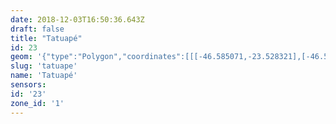 ```yaml
---
date: 2018-12-03T16:50:36.643Z
draft: false
title: "Tatuapé"
id: 23
geom: '{"type":"Polygon","coordinates":[[[-46.585071,-23.528321],[-46.584791,-23.528926],[-46.584841,-23.529078],[-46.58465,-23.529685],[-46.584549,-23.52972],[-46.584149,-23.530653],[-46.584215,-23.530718],[-46.584055,-23.531028],[-46.583625,-23.53265],[-46.583704,-23.532823],[-46.583166,-23.534968],[-46.583101,-23.535219],[-46.582947,-23.535375],[-46.582265,-23.538056],[-46.58212,-23.538369],[-46.581495,-23.539273],[-46.581252,-23.53986],[-46.579793,-23.54613],[-46.579895,-23.546069],[-46.579979,-23.546155],[-46.579181,-23.549417],[-46.578581,-23.549214],[-46.57829,-23.549888],[-46.577527,-23.551272],[-46.577111,-23.551829],[-46.576576,-23.552178],[-46.574724,-23.552584],[-46.573001,-23.552486],[-46.571177,-23.552126],[-46.571057,-23.552502],[-46.570958,-23.552607],[-46.569769,-23.55279],[-46.569544,-23.55298],[-46.569417,-23.553303],[-46.568969,-23.553569],[-46.567036,-23.552835],[-46.561893,-23.553328],[-46.560203,-23.554449],[-46.559093,-23.554982],[-46.555869,-23.555844],[-46.554149,-23.556146],[-46.55407,-23.556018],[-46.553805,-23.552863],[-46.553837,-23.552698],[-46.555964,-23.544643],[-46.556732,-23.542694],[-46.557203,-23.540568],[-46.558121,-23.537106],[-46.558067,-23.537049],[-46.556482,-23.536748],[-46.55635,-23.536772],[-46.548264,-23.535049],[-46.548478,-23.534351],[-46.548688,-23.533929],[-46.548971,-23.533563],[-46.549352,-23.533233],[-46.549962,-23.532911],[-46.551689,-23.53226],[-46.552233,-23.531856],[-46.552577,-23.531443],[-46.553512,-23.531336],[-46.55371,-23.531011],[-46.553975,-23.529901],[-46.55415,-23.529439],[-46.557107,-23.525125],[-46.557675,-23.524092],[-46.55837,-23.523056],[-46.558706,-23.523224],[-46.559311,-23.523392],[-46.55996,-23.523479],[-46.561212,-23.523495],[-46.563422,-23.523392],[-46.564377,-23.523572],[-46.565279,-23.523817],[-46.566064,-23.524156],[-46.569104,-23.525807],[-46.570206,-23.526165],[-46.572202,-23.526447],[-46.575385,-23.52616],[-46.576481,-23.526223],[-46.578905,-23.526739],[-46.581142,-23.527353],[-46.58378,-23.527952],[-46.585071,-23.528321]]]}'
slug: 'tatuape'
name: 'Tatuapé'
sensors:
id: '23'
zone_id: '1'
---
```

		